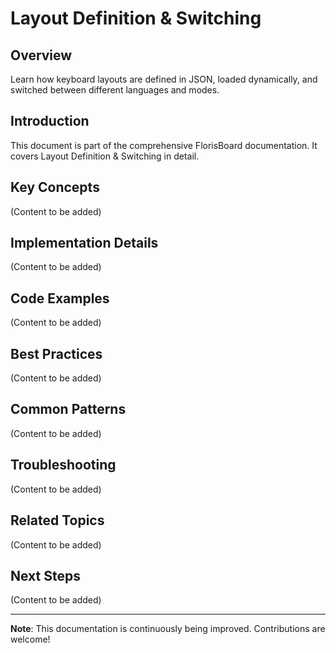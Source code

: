 # Layout Definition & Switching

## Overview

Learn how keyboard layouts are defined in JSON, loaded dynamically, and switched between different languages and modes.

## Introduction

This document is part of the comprehensive FlorisBoard documentation. It covers Layout Definition & Switching in detail.

## Key Concepts

(Content to be added)

## Implementation Details

(Content to be added)

## Code Examples

(Content to be added)

## Best Practices

(Content to be added)

## Common Patterns

(Content to be added)

## Troubleshooting

(Content to be added)

## Related Topics

(Content to be added)

## Next Steps

(Content to be added)

---

**Note**: This documentation is continuously being improved. Contributions are welcome!
